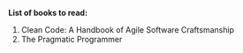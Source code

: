 **List of books to read:**
1. Clean Code: A Handbook of Agile Software Craftsmanship
2. The Pragmatic Programmer
